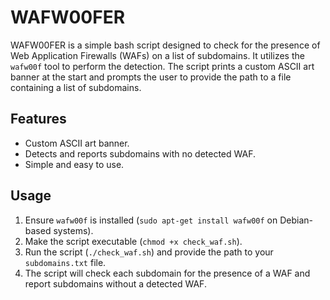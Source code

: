 # WAFW00FER

WAFW00FER is a simple bash script designed to check for the presence of Web Application Firewalls (WAFs) on a list of subdomains. It utilizes the `wafw00f` tool to perform the detection. The script prints a custom ASCII art banner at the start and prompts the user to provide the path to a file containing a list of subdomains.

## Features

- Custom ASCII art banner.
- Detects and reports subdomains with no detected WAF.
- Simple and easy to use.

## Usage

1. Ensure `wafw00f` is installed (`sudo apt-get install wafw00f` on Debian-based systems).
2. Make the script executable (`chmod +x check_waf.sh`).
3. Run the script (`./check_waf.sh`) and provide the path to your `subdomains.txt` file.
4. The script will check each subdomain for the presence of a WAF and report subdomains without a detected WAF.
